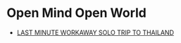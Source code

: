 # Open Mind Open World

- [LAST MINUTE WORKAWAY SOLO TRIP TO THAILAND](https://www.rgreatescape.com/blog/2018/6/18/bangkok-my-first-workaway-experience)
